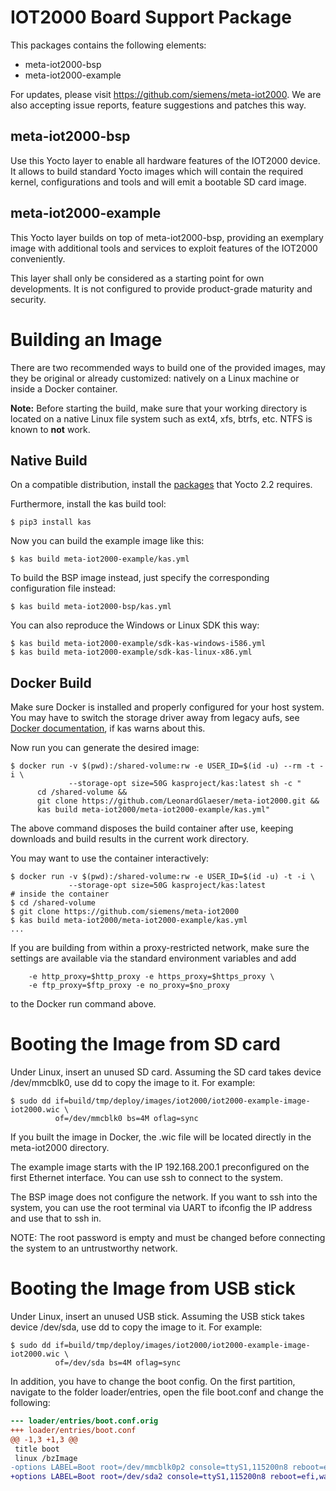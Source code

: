 IOT2000 Board Support Package
=============================

This packages contains the following elements:

- meta-iot2000-bsp
- meta-iot2000-example

For updates, please visit https://github.com/siemens/meta-iot2000. We are
also accepting issue reports, feature suggestions and patches this way.


meta-iot2000-bsp
----------------

Use this Yocto layer to enable all hardware features of the IOT2000 device. It
allows to build standard Yocto images which will contain the required kernel,
configurations and tools and will emit a bootable SD card image.


meta-iot2000-example
--------------------

This Yocto layer builds on top of meta-iot2000-bsp, providing an exemplary image
with additional tools and services to exploit features of the IOT2000
conveniently.

This layer shall only be considered as a starting point for own developments. It
is not configured to provide product-grade maturity and security.


Building an Image
=================

There are two recommended ways to build one of the provided images, may they
be original or already customized: natively on a Linux machine or inside a
Docker container.

**Note:** Before starting the build, make sure that your working directory is
located on a native Linux file system such as ext4, xfs, btrfs, etc. NTFS is
known to **not** work.


Native Build
------------

On a compatible distribution, install the
[packages](http://www.yoctoproject.org/docs/2.2/mega-manual/mega-manual.html#packages)
that Yocto 2.2 requires.

Furthermore, install the kas build tool:

```shell
$ pip3 install kas
```

Now you can build the example image like this:

```shell
$ kas build meta-iot2000-example/kas.yml
```

To build the BSP image instead, just specify the corresponding configuration
file instead:

```shell
$ kas build meta-iot2000-bsp/kas.yml
```

You can also reproduce the Windows or Linux SDK this way:

```shell
$ kas build meta-iot2000-example/sdk-kas-windows-i586.yml
$ kas build meta-iot2000-example/sdk-kas-linux-x86.yml
```


Docker Build
------------

Make sure Docker is installed and properly configured for your host system. You
may have to switch the storage driver away from legacy aufs, see
[Docker documentation](https://docs.docker.com/engine/userguide/storagedriver/selectadriver),
if kas warns about this.

Now run you can generate the desired image:

```shell
$ docker run -v $(pwd):/shared-volume:rw -e USER_ID=$(id -u) --rm -t -i \
             --storage-opt size=50G kasproject/kas:latest sh -c "
      cd /shared-volume &&
      git clone https://github.com/LeonardGlaeser/meta-iot2000.git &&
      kas build meta-iot2000/meta-iot2000-example/kas.yml"
```

The above command disposes the build container after use, keeping downloads and
build results in the current work directory.

You may want to use the container interactively:

```shell
$ docker run -v $(pwd):/shared-volume:rw -e USER_ID=$(id -u) -t -i \
             --storage-opt size=50G kasproject/kas:latest
# inside the container
$ cd /shared-volume
$ git clone https://github.com/siemens/meta-iot2000
$ kas build meta-iot2000/meta-iot2000-example/kas.yml
...
```

If you are building from within a proxy-restricted network, make sure the
settings are available via the standard environment variables and add

```
    -e http_proxy=$http_proxy -e https_proxy=$https_proxy \
    -e ftp_proxy=$ftp_proxy -e no_proxy=$no_proxy
```

to the Docker run command above.


Booting the Image from SD card
==============================

Under Linux, insert an unused SD card. Assuming the SD card takes device
/dev/mmcblk0, use dd to copy the image to it. For example:

```shell
$ sudo dd if=build/tmp/deploy/images/iot2000/iot2000-example-image-iot2000.wic \
          of=/dev/mmcblk0 bs=4M oflag=sync
```

If you built the image in Docker, the .wic file will be located directly in the
meta-iot2000 directory.

The example image starts with the IP 192.168.200.1 preconfigured on the first
Ethernet interface. You can use ssh to connect to the system.

The BSP image does not configure the network. If you want to ssh into the
system, you can use the root terminal via UART to ifconfig the IP address and
use that to ssh in.

NOTE: The root password is empty and must be changed before connecting the
system to an untrustworthy network.


Booting the Image from USB stick
================================

Under Linux, insert an unused USB stick. Assuming the USB stick takes device
/dev/sda, use dd to copy the image to it. For example:

```shell
$ sudo dd if=build/tmp/deploy/images/iot2000/iot2000-example-image-iot2000.wic \
          of=/dev/sda bs=4M oflag=sync
```

In addition, you have to change the boot config. On the first partition,
navigate to the folder loader/entries, open the file boot.conf and change the
following:

```diff
--- loader/entries/boot.conf.orig
+++ loader/entries/boot.conf
@@ -1,3 +1,3 @@
 title boot
 linux /bzImage
-options LABEL=Boot root=/dev/mmcblk0p2 console=ttyS1,115200n8 reboot=efi,warm rw debugshell=5 rootwait initrd=EFI/BOOT/acpi-upgrades-iot2000.cpio
+options LABEL=Boot root=/dev/sda2 console=ttyS1,115200n8 reboot=efi,warm rw debugshell=5 rootwait initrd=EFI/BOOT/acpi-upgrades-iot2000.cpio
```
